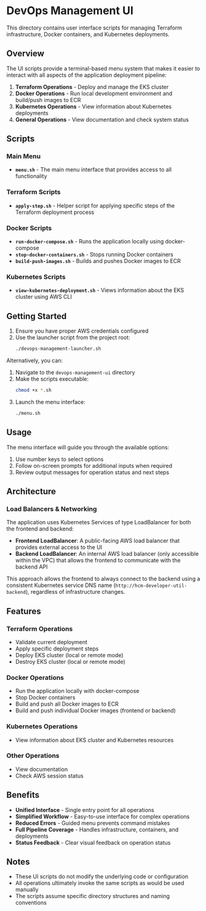 # DevOps Management UI

This directory contains user interface scripts for managing Terraform infrastructure, Docker containers, and Kubernetes deployments.

## Overview

The UI scripts provide a terminal-based menu system that makes it easier to interact with all aspects of the application deployment pipeline:

1. **Terraform Operations** - Deploy and manage the EKS cluster
2. **Docker Operations** - Run local development environment and build/push images to ECR
3. **Kubernetes Operations** - View information about Kubernetes deployments
4. **General Operations** - View documentation and check system status

## Scripts

### Main Menu

- **`menu.sh`** - The main menu interface that provides access to all functionality

### Terraform Scripts

- **`apply-step.sh`** - Helper script for applying specific steps of the Terraform deployment process

### Docker Scripts

- **`run-docker-compose.sh`** - Runs the application locally using docker-compose
- **`stop-docker-containers.sh`** - Stops running Docker containers
- **`build-push-images.sh`** - Builds and pushes Docker images to ECR

### Kubernetes Scripts

- **`view-kubernetes-deployment.sh`** - Views information about the EKS cluster using AWS CLI

## Getting Started

1. Ensure you have proper AWS credentials configured
2. Use the launcher script from the project root:
   ```bash
   ./devops-management-launcher.sh
   ```

Alternatively, you can:
1. Navigate to the `devops-management-ui` directory
2. Make the scripts executable:
   ```bash
   chmod +x *.sh
   ```
3. Launch the menu interface:
   ```bash
   ./menu.sh
   ```

## Usage

The menu interface will guide you through the available options:

1. Use number keys to select options
2. Follow on-screen prompts for additional inputs when required
3. Review output messages for operation status and next steps

## Architecture

### Load Balancers & Networking

The application uses Kubernetes Services of type LoadBalancer for both the frontend and backend:

- **Frontend LoadBalancer**: A public-facing AWS load balancer that provides external access to the UI
- **Backend LoadBalancer**: An internal AWS load balancer (only accessible within the VPC) that allows the frontend to communicate with the backend API

This approach allows the frontend to always connect to the backend using a consistent Kubernetes service DNS name (`http://hcm-developer-util-backend`), regardless of infrastructure changes.

## Features

### Terraform Operations

- Validate current deployment
- Apply specific deployment steps
- Deploy EKS cluster (local or remote mode)
- Destroy EKS cluster (local or remote mode)

### Docker Operations

- Run the application locally with docker-compose
- Stop Docker containers
- Build and push all Docker images to ECR
- Build and push individual Docker images (frontend or backend)

### Kubernetes Operations

- View information about EKS cluster and Kubernetes resources

### Other Operations

- View documentation
- Check AWS session status

## Benefits

- **Unified Interface** - Single entry point for all operations
- **Simplified Workflow** - Easy-to-use interface for complex operations
- **Reduced Errors** - Guided menu prevents command mistakes
- **Full Pipeline Coverage** - Handles infrastructure, containers, and deployments
- **Status Feedback** - Clear visual feedback on operation status

## Notes

- These UI scripts do not modify the underlying code or configuration
- All operations ultimately invoke the same scripts as would be used manually
- The scripts assume specific directory structures and naming conventions 